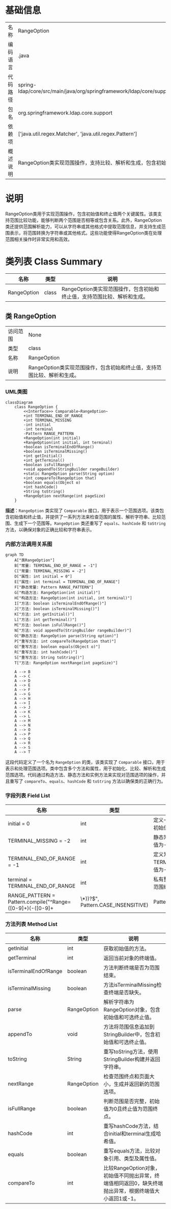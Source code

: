 # 基础信息

|      |      |
|------|------|
| 名称 | RangeOption |
| 编码语言 | .java |
| 代码路径 | spring-ldap/core/src/main/java/org/springframework/ldap/core/support/RangeOption.java |
| 包名 | org.springframework.ldap.core.support |
| 依赖项 | ['java.util.regex.Matcher', 'java.util.regex.Pattern'] |
| 概述说明 | RangeOption类实现范围操作，支持比较、解析和生成，包含初始和终止值。 |

# 说明

RangeOption类用于实现范围操作，包含初始值和终止值两个关键属性。该类支持范围比较功能，能够判断两个范围是否相等或包含关系。此外，RangeOption类还提供范围解析能力，可以从字符串或其他格式中提取范围信息，并支持生成范围表示，将范围转换为字符串或其他格式。这些功能使得RangeOption类在处理范围相关操作时非常实用和高效。

# 类列表 Class Summary

| 名称   | 类型  | 说明 |
|-------|------|-------------|
| RangeOption | class | RangeOption类实现范围操作，包含初始和终止值，支持范围比较、解析和生成。 |



## 类 RangeOption

|      |      |
|------|------|
| 访问范围 | None |
| 类型 | class |
| 名称 | RangeOption |
| 说明 | RangeOption类实现范围操作，包含初始和终止值，支持范围比较、解析和生成。 |


### UML类图

```mermaid
classDiagram
    class RangeOption {
        <<Interface>> Comparable~RangeOption~
        +int TERMINAL_END_OF_RANGE
        +int TERMINAL_MISSING
        -int initial
        -int terminal
        -Pattern RANGE_PATTERN
        +RangeOption(int initial)
        +RangeOption(int initial, int terminal)
        +boolean isTerminalEndOfRange()
        +boolean isTerminalMissing()
        +int getInitial()
        +int getTerminal()
        +boolean isFullRange()
        +void appendTo(StringBuilder rangeBuilder)
        +static RangeOption parse(String option)
        +int compareTo(RangeOption that)
        +boolean equals(Object o)
        +int hashCode()
        +String toString()
        +RangeOption nextRange(int pageSize)
    }
```

**描述**：`RangeOption` 类实现了 `Comparable` 接口，用于表示一个范围选项。该类包含初始值和终止值，并提供了一系列方法来检查范围的属性、解析字符串、比较范围、生成下一个范围等。`RangeOption` 类还重写了 `equals`、`hashCode` 和 `toString` 方法，以确保对象的正确比较和字符串表示。


### 内部方法调用关系图

```mermaid
graph TD
    A["类RangeOption"]
    B["常量: TERMINAL_END_OF_RANGE = -1"]
    C["常量: TERMINAL_MISSING = -2"]
    D["属性: int initial = 0"]
    E["属性: int terminal = TERMINAL_END_OF_RANGE"]
    F["静态常量: Pattern RANGE_PATTERN"]
    G["构造方法: RangeOption(int initial)"]
    H["构造方法: RangeOption(int initial, int terminal)"]
    I["方法: boolean isTerminalEndOfRange()"]
    J["方法: boolean isTerminalMissing()"]
    K["方法: int getInitial()"]
    L["方法: int getTerminal()"]
    M["方法: boolean isFullRange()"]
    N["方法: void appendTo(StringBuilder rangeBuilder)"]
    O["静态方法: RangeOption parse(String option)"]
    P["重写方法: int compareTo(RangeOption that)"]
    Q["重写方法: boolean equals(Object o)"]
    R["重写方法: int hashCode()"]
    S["重写方法: String toString()"]
    T["方法: RangeOption nextRange(int pageSize)"]

    A --> B
    A --> C
    A --> D
    A --> E
    A --> F
    A --> G
    A --> H
    A --> I
    A --> J
    A --> K
    A --> L
    A --> M
    A --> N
    A --> O
    A --> P
    A --> Q
    A --> R
    A --> S
    A --> T
```

这段代码定义了一个名为 `RangeOption` 的类，该类实现了 `Comparable` 接口，用于表示和处理范围选项。类中包含多个方法和属性，用于初始化、比较、解析和生成范围选项。代码通过构造方法、静态方法和实例方法来实现对范围选项的操作，并且重写了 `compareTo`、`equals`、`hashCode` 和 `toString` 方法以确保类的正确行为。

### 字段列表 Field List

| 名称  | 类型  | 说明 |
|-------|-------|------|
| initial = 0 | int | 定义一个私有整型变量initial，初始值为0。 |
| TERMINAL_MISSING = -2 | int | 静态常量TERMINAL_MISSING值为-2。 |
| TERMINAL_END_OF_RANGE = -1 | int | 定义常量TERMINAL_END_OF_RANGE，值为-1。 |
| terminal = TERMINAL_END_OF_RANGE | int | 私有整型变量terminal初始化为范围结束值。 |
| RANGE_PATTERN = Pattern.compile("^Range=([0-9]+)(-([0-9]+|\\*))?$",			Pattern.CASE_INSENSITIVE) | Pattern | 定义了一个静态常量RANGE_PATTERN，用于匹配Range格式的正则表达式。 |

### 方法列表 Method List

| 名称  | 类型  | 说明 |
|-------|-------|------|
| getInitial | int | 获取初始值的方法。 |
| getTerminal | int | 返回当前对象的终端值。 |
| isTerminalEndOfRange | boolean | 方法判断终端是否为范围结束。 |
| isTerminalMissing | boolean | 方法isTerminalMissing检查终端是否缺失。 |
| parse | RangeOption | 解析字符串为RangeOption对象，包含初始值和可选终止值。 |
| appendTo | void | 方法将范围信息追加到StringBuilder中，包含初始值和可选终止值。 |
| toString | String | 重写toString方法，使用StringBuilder构建并返回字符串。 |
| nextRange | RangeOption | 检查范围终点和页面大小，生成并返回新的范围选项。 |
| isFullRange | boolean | 判断范围是否完整，初始值为0且终止值为范围终点。 |
| hashCode | int | 重写hashCode方法，结合initial和terminal生成哈希值。 |
| equals | boolean | 重写equals方法，比较对象引用、类型及属性值。 |
| compareTo | int | 比较RangeOption对象，初始值不同抛出异常，终端值相同返回0，缺失终端抛出异常，根据终端值大小返回1或-1。 |




